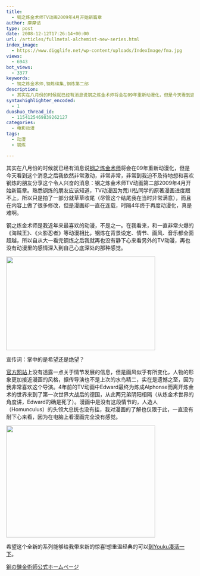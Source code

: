 ```yaml
---
title:
  - 钢之炼金术师TV动画2009年4月开始新篇章
author: 摩摩诘
type: post
date: 2008-12-12T17:26:14+00:00
url: /articles/fullmetal-alchemist-new-series.html
index_image:
  - https://www.digglife.net/wp-content/uploads/IndexImage/fma.jpg
views:
  - 6943
bot_views:
  - 3377
keywords:
  - 钢之炼金术师,钢炼续集,钢炼第二部
description:
  - 其实在八月份的时候就已经有消息说钢之炼金术师将会在09年重新动漫化，但是今天看到这个消息之后我依然非常激动，非常非常，非常到我迫不及待地想和喜欢钢炼的朋友分享这个令人兴奋的消息：钢之炼金术师TV动画2009年4月开始新篇章。
syntaxhighlighter_encoded:
  - 1
duoshuo_thread_id:
  - 1154125469839262127
categories:
  - 电影动漫
tags:
  - 动漫
  - 钢炼

---
```

其实在八月份的时候就已经有消息说<a title="钢之炼金术师全介绍" href="http://zh.wikipedia.org/wiki/%E9%8B%BC%E4%B9%8B%E9%8D%8A%E9%87%91%E8%A1%93%E5%B8%AB" target="_blank">钢之炼金术师</a>将会在09年重新动漫化，但是今天看到这个消息之后我依然非常激动，非常非常，非常到我迫不及待地想和喜欢钢炼的朋友分享这个令人兴奋的消息：钢之炼金术师TV动画第二部2009年4月开始新篇章。熟悉钢炼的朋友应该知道，TV动漫因为荒川弘同学的原著漫画进度跟不上，所以只是拍了一部分就草草收尾（尽管这个结尾我在当时非常满意），而且在内容上做了很多修改，但是漫画却一直在连载，时隔4年终于再度动漫化，真是难啊。

<!--more-->

钢之炼金术师是我近年来最喜欢的动漫，不是之一。在我看来，和一直非常火爆的《海贼王》、《火影忍者》等动漫相比，钢炼在背景设定、情节、画风、音乐都全面超越，所以自从大一看完钢炼之后我就再也没有静下心来看另外的TV动漫，再也没有动漫里的感情深入到自己心底深处的那种感觉。

<div style="width: 410px" class="wp-caption alignnone">
  <img title="钢之炼金术师动漫化重开" src="http://digglife.qiniudn.com/wp-content/uploads/archive/hagane01.gif" alt="" width="400" height="251" />
  
  <p class="wp-caption-text">
    宣传词：掌中的是希望还是绝望？
  </p>
</div>

[官方网站][1]上没有透露一点关于情节发展的信息，但是画风似乎有所变化，人物的形象更加接近漫画的风格，据传导演也不是上次的水鸟精二，实在是遗憾之至，因为我非常喜欢这个导演。4年前的TV动画中Edward最终为炼成Alphonse而离开炼金术的世界来到了第一次世界大战后的德国，从此两兄弟阴阳相隔（从炼金术世界的角度讲，Edward的确是死了）。漫画中是没有这段情节的，人造人（Homunculus）的头领大总统也没有挂，我对漫画的了解也仅限于此，一直没有耐下心来看，因为在电脑上看漫画完全没有感觉。

[<img class="alignnone" title="钢炼动画重开" src="http://digglife.qiniudn.com/wp-content/uploads/archive/hagaren_04.jpg" alt="" width="400" height="300" />][2]

希望这个全新的系列能够给我带来新的惊喜!想重温经典的可以<a title="钢之炼金术师在线观看" href="http://www.youku.com/playlist_show/id_2585610.html" target="_blank">到Youku凑活一下</a>。

[鋼の錬金術師公式ホームページ][3]

 [1]: http://www.hagaren.jp/ "钢炼官网"
 [2]: http://picasaweb.google.com/lh/photo/jYfuTZn7WwS0Lh9dxbvE7Q
 [3]: http://www.hagaren.jp/ "鋼の錬金術師公式サイト"